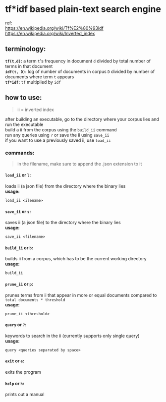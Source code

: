 # tf*idf based plain-text search engine
ref: 
<br>
https://en.wikipedia.org/wiki/Tf%E2%80%93idf 
<br>
https://en.wikipedia.org/wiki/Inverted_index

## terminology:
<b>`tf(t,d)`:</b> a term `t`'s frequency in document `d` divided by total number of terms in that document
<br>
<b>`idf(t, D)`:</b> log of number of documents in corpus `D` divided by number of documents where term `t` appears
<br>
<b>`tf*idf`:</b> `tf` multiplied by `idf`

## how to use:
> ii = inverted index


after building an executable, go to the directory where your corpus lies and run the executable
<br>
build a ii from the corpus using the `build_ii` command
<br>
run any queries using `?` or save the ii using `save_ii`
<br>
if you want to use a previously saved ii, use `load_ii`

### commands:
> in the filename, make sure to append the .json extension to it
#### `load_ii` or `l`:
loads ii (a json file) from the directory where the binary lies
<br>
<b>usage:</b> 
```
load_ii <ilename>
```

#### `save_ii` or `s`:
saves ii (a json file) to the directory where the binary lies
<br>
<b>usage:</b>
``` 
save_ii <filename>
```

#### `build_ii` or `b`:
builds ii from a corpus, which has to be the current working directory
<br>
<b>usage:</b>
``` 
build_ii
```

#### `prune_ii` or `p`:
prunes terms from ii that appear in more or equal documents compared to `total documents * threshold`
<br>
<b>usage:</b>
``` 
prune_ii <threshold>
```

#### `query` or `?`:
keywords to search in the ii (currently supports only single query)
<br>
<b>usage:</b> 
```
query <queries separated by space>
```

#### `exit` or `e`:
exits the program

#### `help` or `h`:
prints out a manual
